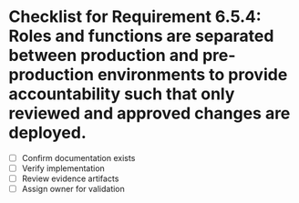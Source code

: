 # Checklist for Requirement 6.5.4: Roles and functions are separated between production and pre-production environments to provide accountability such that only reviewed and approved changes are deployed.

- [ ] Confirm documentation exists
- [ ] Verify implementation
- [ ] Review evidence artifacts
- [ ] Assign owner for validation
